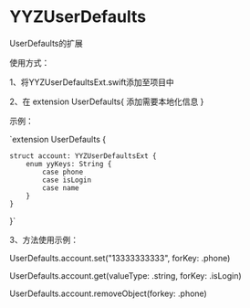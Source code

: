 # YYZUserDefaults
UserDefaults的扩展

使用方式：

1、将YYZUserDefaultsExt.swift添加至项目中

2、在
extension UserDefaults{
    添加需要本地化信息
}

示例：

`extension UserDefaults {

    struct account: YYZUserDefaultsExt {
        enum yyKeys: String {
            case phone
            case isLogin
            case name
        } 
    }
}`

3、方法使用示例：

UserDefaults.account.set("13333333333", forKey: .phone)


UserDefaults.account.get(valueType: .string, forKey: .isLogin)


UserDefaults.account.removeObject(forkey: .phone)
